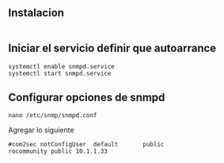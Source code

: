 ## Instalacion
```

```
## Iniciar el servicio definir que autoarrance
```
systemctl enable snmpd.service
systemctl start snmpd.service
```
## Configurar opciones de snmpd
```
nano /etc/snmp/snmpd.conf
```
Agregar lo siguiente
```
#com2sec notConfigUser  default       public
rocommunity public 10.1.1.33
```
